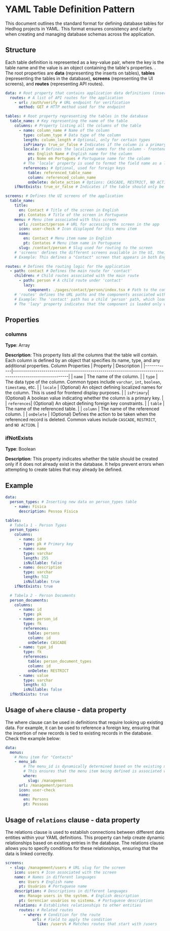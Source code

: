 # YAML Table Definition Pattern

This document outlines the standard format for defining database tables for Hedhog projects in YAML. This format ensures consistency and clarity when creating and managing database schemas across the application.

## Structure

Each table definition is represented as a key-value pair, where the key is the table name and the value is an object containing the table's properties. . The root properties are **data** (representing the inserts on tables), **tables** (representing the tables in the database), **screens** (representing the UI screens), and **routes** (representing API routes).

```yaml
data: # Root property that contains application data definitions (inserts)
  routes: # A list of API routes for the application
    - url: /auth/verify # URL endpoint for verification
      method: GET # HTTP method used for the endpoint

tables: # Root property representing the tables in the database
  table_name: # Key representing the name of the table
    columns: # Property listing all the columns of the table
      - name: column_name # Name of the column
        type: column_type # Data type of the column
        length: column_length # Optional, only for certain types
        isPrimary: true_or_false # Indicates if the column is a primary key
        locale: # Defines the localized names for the column - frontend effect only
          en: English Name # English name for the column
          pt: Nome em Portugues # Portuguese name for the column
        # The 'locale' property is used to format the field name as a label in the input, ensuring proper localization.
        references: # Optional, used for foreign keys
          table: referenced_table_name
          column: referenced_column_name
          onDelete: delete_action # Options: CASCADE, RESTRICT, NO ACTION
    ifNotExists: true_or_false # Indicates if the table should only be created if it does not already exist

screens: # Defines the UI screens of the application
  table_name:
    title:
      en: Contact # Title of the screen in English
      pt: Contatos # Title of the screen in Portuguese
    menu: # Menu item associated with this screen
      url: /contact/person # URL for accessing the screen in the app
      icon: user-check # Icon displayed for this menu item
      name:
        en: Contact # Menu item name in English
        pt: Contatos # Menu item name in Portuguese
      slug: /contact/person # Slug used for routing to the screen
    # 'screens' defines the different screens available in the UI, their titles, menu items, and URL slugs.
    # Example: This defines a "Contact" screen that appears in both English and Portuguese, with a specific menu item to access it.

routes: # Defines the routing logic for the application
  - path: contact # Defines the main route for 'contact'
    children: # Child routes associated with the main route
      - path: person # A child route under 'contact'
        lazy:
          component: ./pages/contact/person/index.tsx # Path to the component to load lazily when this route is accessed
    # 'routes' defines the URL paths and the components associated with them.
    # Example: The 'contact' path has a child 'person' path, which loads the component located at './pages/contact/person/index.tsx'.
    # The 'lazy' property indicates that the component is loaded only when the route is visited.
```

## Properties

### columns

**Type**: Array

**Description**: This property lists all the columns that the table will contain. Each column is defined by an object that specifies its name, type, and any additional properties.
Column Properties
| Property | Description |
|------------|---------------------------------------------------------------------------------------------------------|
| `name` | The name of the column. |
| `type` | The data type of the column. Common types include `varchar`, `int`, `boolean`, `timestamp`, etc. |
| `locale` | (Optional) An object defining localized names for the column. This is used for frontend display purposes. |
| `isPrimary`| (Optional) A boolean value indicating whether the column is a primary key. |
| `references`| (Optional) An object defining foreign key constraints. |
| `table` | The name of the referenced table. |
| `column` | The name of the referenced column. |
| `onDelete` | (Optional) Defines the action to be taken when the referenced record is deleted. Common values include `CASCADE`, `RESTRICT`, and `NO ACTION`. |

### ifNotExists

**Type**: Boolean

**Description**: This property indicates whether the table should be created only if it does not already exist in the database. It helps prevent errors when attempting to create tables that may already be defined.

## Example

```yaml
data:
  person_types: # Inserting new data on person_types table
    - name: Física
      description: Pessoa Física

tables:
  # Tabela 1 - Person Types
  person_types:
    columns:
      - name: id
        type: pk # Primary key
      - name: name
        type: varchar
        length: 255
        isNullable: false
      - name: description
        type: varchar
        length: 512
        isNullable: true
    ifNotExists: true

  # Tabela 2 - Person Documents
  person_documents:
    columns:
      - name: id
        type: pk
      - name: person_id
        type: fk
        references:
          table: persons
          column: id
          onDelete: CASCADE
      - name: type_id
        type: fk
        references:
          table: person_document_types
          column: id
          onDelete: RESTRICT
      - name: value
        type: varchar
        length: 63
        isNullable: false
  ifNotExists: true
```

## Usage of `where` clause - data property

The where clause can be used in definitions that require looking up existing data. For example, it can be used to reference a foreign key, ensuring that the insertion of new records is tied to existing records in the database. Check the example below:

```yaml
data:
  menus:
    # Menu item for "Contacts"
    - menu_id:
        # The menu_id is dynamically determined based on the existing menu with the slug "/management".
        # This ensures that the menu item being defined is associated with the correct parent menu.
        where:
          slug: /management
      url: /management/persons
      icon: user-check
      name:
        en: Persons
        pt: Pessoas
```

## Usage of `relations` clause - data property

The relations clause is used to establish connections between different data entities within your YAML definitions. This property can help create dynamic relationships based on existing entries in the database. The relations clause allows you to specify conditions for these relationships, ensuring that the data is linked correctly.

```yaml
screens:
  - slug: /management/users # URL slug for the screen
    icon: users # Icon associated with the screen
    name: # Names in different languages
      en: Users # English name
      pt: Usuários # Portuguese name
    description: # Descriptions in different languages
      en: Manage users in the system. # English description
      pt: Gerenciar usuários no sistema. # Portuguese description
    relations: # Establishes relationships to other entities
      routes: # Related routes
        - where: # Condition for the route
            url: # Field to apply the condition
              like: /users% # Matches routes that start with /users
```

